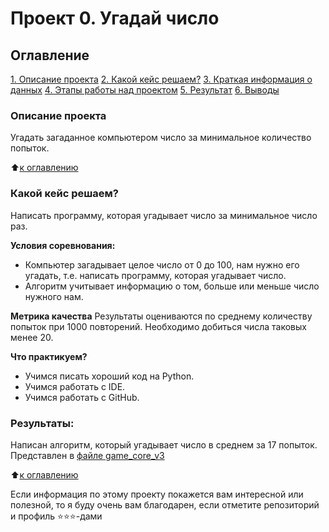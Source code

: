 # Проект 0. Угадай число

## Оглавление
[1. Описание проекта](https://github.com/kt-varsak/sf_data_science_varsak/tree/main/project0/README.md#Описание-проекта)
[2. Какой кейс решаем?](https://github.com/kt-varsak/sf_data_science_varsak/tree/main/project0/README.md#Какой-кейс-решаем)
[3. Краткая информация о данных](https://github.com/kt-varsak/sf_data_science_varsak/tree/main/project0/README.md#Краткая-информация-о-данных)
[4. Этапы работы над проектом](https://github.com/kt-varsak/sf_data_science_varsak/tree/main/project0/README.md#Этапы-работы-над-проектом)
[5. Результат](https://github.com/kt-varsak/sf_data_science_varsak/tree/main/project0/README.md#Результат)
[6. Выводы](https://github.com/kt-varsak/sf_data_science_varsak/tree/main/project0/README.md#Выводы)

### Описание проекта
Угадать загаданное компьютером число за минимальное количество попыток.

:arrow_up:[к оглавлению](https://github.com/kt-varsak/sf_data_science_varsak/tree/main/project0/README.md#Оглавление)

### Какой кейс решаем?
Написать программу, которая угадывает число за минимальное число раз.

**Условия соревнования:**
- Компьютер загадывает целое число от 0 до 100, нам нужно его угадать, т.е. написать программу, которая угадывает число.
- Алгоритм учитывает информацию о том, больше или меньше число нужного нам. 

**Метрика качества**
Результаты оцениваются по среднему количеству попыток при 1000 повторений. Необходимо добиться числа таковых менее 20.

**Что практикуем?**
- Учимся писать хороший код на Python.
- Учимся работать с IDE.
- Учимся работать с GitHub.


### Результаты:  
Написан алгоритм, который угадывает число в среднем за 17 попыток.
Представлен в [файле game_core_v3](https://github.com/kt-varsak/sf_data_science_varsak/blob/main/project_0/game_core_v3.ipynb)

:arrow_up:[к оглавлению](.README.md#Оглавление)


Если информация по этому проекту покажется вам интересной или полезной, то я буду очень вам благодарен, если отметите репозиторий и профиль ⭐️⭐️⭐️-дами
